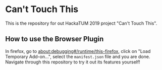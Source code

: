 # Can't Touch This

This is the repository for out HackaTUM 2019 project "Can't Touch This".

## How to use the Browser Plugin

In firefox, go to [about:debugging#/runtime/this-firefox](about:debugging#/runtime/this-firefox), click on
"Load Temporary Add-on...", select the `manifest.json` file and you are done.  
Navigate through this repository to try it out its features yourself!
